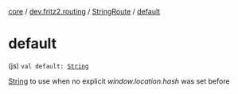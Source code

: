 [core](../../index.md) / [dev.fritz2.routing](../index.md) / [StringRoute](index.md) / [default](./default.md)

# default

(js) `val default: `[`String`](https://kotlinlang.org/api/latest/jvm/stdlib/kotlin/-string/index.html)

[String](https://kotlinlang.org/api/latest/jvm/stdlib/kotlin/-string/index.html) to use when no explicit *window.location.hash* was set before

